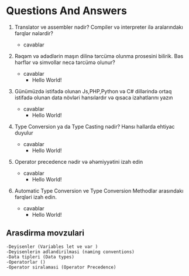 # Questions And Answers

1. Translator ve assembler nədir? Compiler və interpreter ilə aralarındakı fərqlər nələrdir?
    - cavablar

2. Rəqəm və ədədlərin maşın dilinə tərcümə olunma prosesini bilirik. Bəs hərflər və simvollar necə tərcümə olunur?
    - cavablar
      - Hello World!

3. Günümüzdə istifadə olunan Js,PHP,Python və C# dillərində ortaq istifadə olunan data növləri hansılardır və qısaca izahatlarını yazın
    - cavablar
      - Hello World!

4. Type Conversion ya da Type Casting nədir? Hansı hallarda ehtiyac duyulur
    - cavablar
      - Hello World!

5. Operator precedence nədir və əhəmiyyətini izah edin
    - cavablar
      - Hello World!
    
6. Automatic Type Conversion ve Type Conversion Methodlar arasındakı fərqləri izah edin.
    - cavablar
      - Hello World!

## Arasdirma movzulari
    -Deyisenler (Variables let ve var )
    -Deyisenlerin adlandirilmasi (naming conventions)
    -Data tipleri (Data types)
    -Operatorlar ()
    -Operator siralamasi (Operator Precedence)